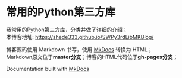 # 常用的Python第三方库

我常用的Python第三方库，分类并做了详细的介绍；  
本博客地址: <https://shede333.github.io/SWPy3rdLibMKBlog/> 

博客源码使用 Markdown 书写，使用 [MkDocs][MkDocs] 转换为 HTML；  
Markdown原文位于**master分支**；博客的HTML代码位于**gh-pages分支**；

Documentation built with [MkDocs][MkDocs]

[MkDocs]: https://www.mkdocs.org/